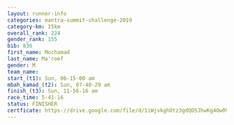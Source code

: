 ```yaml
---
layout: runner-info 
categories: mantra-summit-challenge-2019 
category-km: 15km 
overall_rank: 224
gender_rank: 155
bib: 836
first_name: Mochamad
last_name: Ma'roef
gender: M
team_name: 
start_(t1): Sun, 06-15-00 am
mbah_kamad_(t2): Sun, 07-40-29 am
finish_(t3): Sun, 11-56-16 am
race_time: 5-41-16
status: FINISHER
certficate: https-//drive.google.com/file/d/1iWjvkghOtz3gdQDSJhwKg4Ow0VSAfneQ/view?usp=sharing
---
```

